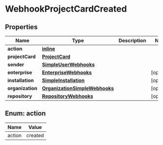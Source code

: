 
# WebhookProjectCardCreated

## Properties
Name | Type | Description | Notes
------------ | ------------- | ------------- | -------------
**action** | [**inline**](#Action) |  | 
**projectCard** | [**ProjectCard**](ProjectCard.md) |  | 
**sender** | [**SimpleUserWebhooks**](SimpleUserWebhooks.md) |  | 
**enterprise** | [**EnterpriseWebhooks**](EnterpriseWebhooks.md) |  |  [optional]
**installation** | [**SimpleInstallation**](SimpleInstallation.md) |  |  [optional]
**organization** | [**OrganizationSimpleWebhooks**](OrganizationSimpleWebhooks.md) |  |  [optional]
**repository** | [**RepositoryWebhooks**](RepositoryWebhooks.md) |  |  [optional]


<a id="Action"></a>
## Enum: action
Name | Value
---- | -----
action | created



